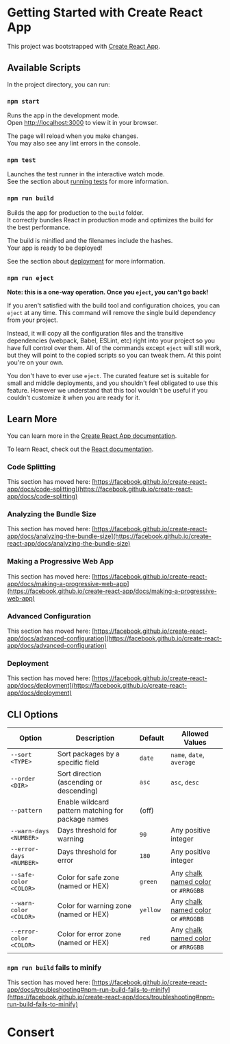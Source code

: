 # Getting Started with Create React App

This project was bootstrapped with [Create React App](https://github.com/facebook/create-react-app).

## Available Scripts

In the project directory, you can run:

### `npm start`

Runs the app in the development mode.\
Open [http://localhost:3000](http://localhost:3000) to view it in your browser.

The page will reload when you make changes.\
You may also see any lint errors in the console.

### `npm test`

Launches the test runner in the interactive watch mode.\
See the section about [running tests](https://facebook.github.io/create-react-app/docs/running-tests) for more information.

### `npm run build`

Builds the app for production to the `build` folder.\
It correctly bundles React in production mode and optimizes the build for the best performance.

The build is minified and the filenames include the hashes.\
Your app is ready to be deployed!

See the section about [deployment](https://facebook.github.io/create-react-app/docs/deployment) for more information.

### `npm run eject`

**Note: this is a one-way operation. Once you `eject`, you can't go back!**

If you aren't satisfied with the build tool and configuration choices, you can `eject` at any time. This command will remove the single build dependency from your project.

Instead, it will copy all the configuration files and the transitive dependencies (webpack, Babel, ESLint, etc) right into your project so you have full control over them. All of the commands except `eject` will still work, but they will point to the copied scripts so you can tweak them. At this point you're on your own.

You don't have to ever use `eject`. The curated feature set is suitable for small and middle deployments, and you shouldn't feel obligated to use this feature. However we understand that this tool wouldn't be useful if you couldn't customize it when you are ready for it.

## Learn More

You can learn more in the [Create React App documentation](https://facebook.github.io/create-react-app/docs/getting-started).

To learn React, check out the [React documentation](https://reactjs.org/).

### Code Splitting

This section has moved here: [https://facebook.github.io/create-react-app/docs/code-splitting](https://facebook.github.io/create-react-app/docs/code-splitting)

### Analyzing the Bundle Size

This section has moved here: [https://facebook.github.io/create-react-app/docs/analyzing-the-bundle-size](https://facebook.github.io/create-react-app/docs/analyzing-the-bundle-size)

### Making a Progressive Web App

This section has moved here: [https://facebook.github.io/create-react-app/docs/making-a-progressive-web-app](https://facebook.github.io/create-react-app/docs/making-a-progressive-web-app)

### Advanced Configuration

This section has moved here: [https://facebook.github.io/create-react-app/docs/advanced-configuration](https://facebook.github.io/create-react-app/docs/advanced-configuration)

### Deployment

This section has moved here: [https://facebook.github.io/create-react-app/docs/deployment](https://facebook.github.io/create-react-app/docs/deployment)



## CLI Options
| Option                  | Description                                        | Default  | Allowed Values                                                              |
| ----------------------- | -------------------------------------------------- | -------- | --------------------------------------------------------------------------- |
| `--sort <TYPE>`         | Sort packages by a specific field                  | `date`   | `name`, `date`, `average`                                                   |
| `--order <DIR>`         | Sort direction (ascending or descending)           | `asc`    | `asc`, `desc`                                                               |
| `--pattern`             | Enable wildcard pattern matching for package names | (off)    |                                                                             |
| `--warn-days <NUMBER>`  | Days threshold for warning                         | `90`     | Any positive integer                                                        |
| `--error-days <NUMBER>` | Days threshold for error                           | `180`    | Any positive integer                                                        |
| `--safe-color <COLOR>`  | Color for safe zone (named or HEX)                 | `green`  | Any [chalk named color](https://github.com/chalk/chalk#colors) or `#RRGGBB` |
| `--warn-color <COLOR>`  | Color for warning zone (named or HEX)              | `yellow` | Any [chalk named color](https://github.com/chalk/chalk#colors) or `#RRGGBB`                                                                |
| `--error-color <COLOR>` | Color for error zone (named or HEX)                | `red`    | Any [chalk named color](https://github.com/chalk/chalk#colors) or `#RRGGBB`                                                                |


### `npm run build` fails to minify

This section has moved here: [https://facebook.github.io/create-react-app/docs/troubleshooting#npm-run-build-fails-to-minify](https://facebook.github.io/create-react-app/docs/troubleshooting#npm-run-build-fails-to-minify)
# Consert
